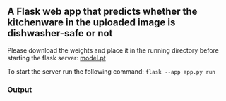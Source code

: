 ## A Flask web app that predicts whether the kitchenware in the uploaded image is dishwasher-safe or not

Please download the weights and place it in the running directory before starting the flask server:
[model.pt](https://drive.google.com/drive/folders/17HdIKMUS4xEZ2Jx8AMRohCwzojEYUdQ4?usp=share_link)

To start the server run the following command:
`flask --app app.py run`

### Output